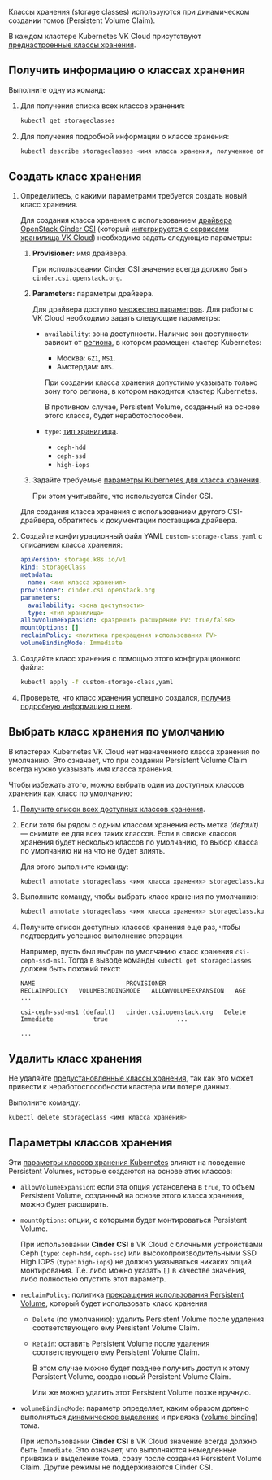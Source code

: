 Классы хранения (storage classes) используются при динамическом создании томов (Persistent Volume Claim).

<info>

В каждом кластере Kubernetes VK Cloud присутствуют [преднастроенные классы хранения](../../k8s-concepts/working-with-pvc#predustanovlennye-klassy-hraneniya).

</info>

## Получить информацию о классах хранения

Выполните одну из команд:

1. Для получения списка всех классов хранения:

   ```bash
   kubectl get storageclasses
   ```

1. Для получения подробной информации о классе хранения:

   ```bash
   kubectl describe storageclasses <имя класса хранения, полученное от предыдущей команды>
   ```

## Создать класс хранения

1. Определитесь, с какими параметрами требуется создать новый класс хранения.

   Для создания класса хранения с использованием [драйвера OpenStack Cinder CSI](https://github.com/kubernetes/cloud-provider-openstack/blob/master/docs/cinder-csi-plugin/using-cinder-csi-plugin.md) (который [интегрируется с сервисами хранилища VK Cloud](../../k8s-concepts/working-with-pvc)) необходимо задать следующие параметры:

   1. **Provisioner:** имя драйвера.

      При использовании Cinder CSI значение всегда должно быть `cinder.csi.openstack.org`.

   1. **Parameters:** параметры драйвера.

      Для драйвера доступно [множество параметров](https://github.com/kubernetes/cloud-provider-openstack/blob/master/docs/cinder-csi-plugin/using-cinder-csi-plugin.md#supported-parameters). Для работы с VK Cloud необходимо задать следующие параметры:

      - `availability`: зона доступности. Наличие зон доступности зависит от [региона](../../../../additionals/account/concepts/regions), в котором размещен кластер Kubernetes:

        - Москва: `GZ1`, `MS1`.
        - Амстердам: `AMS`.

        <warn>

        При создании класса хранения допустимо указывать только зону того региона, в котором находится кластер Kubernetes.

        В противном случае, Persistent Volume, созданный на основе этого класса, будет неработоспособен.

        </warn>

      - `type`: [тип хранилища](../../k8s-concepts/working-with-pvc).
        - `ceph-hdd`
        - `ceph-ssd`
        - `high-iops`

   1. Задайте требуемые [параметры Kubernetes для класса хранения](#parametry-klassov-hraneniya).

      При этом учитывайте, что используется Cinder CSI.

   <info>

   Для создания класса хранения с использованием другого CSI-драйвера, обратитесь к документации поставщика драйвера.

   </info>

1. Создайте конфигурационный файл YAML `custom-storage-class,yaml` с описанием класса хранения:

   <!-- prettier-ignore -->
   ```yaml
   apiVersion: storage.k8s.io/v1
   kind: StorageClass
   metadata:
     name: <имя класса хранения>
   provisioner: cinder.csi.openstack.org
   parameters:
     availability: <зона доступности>
     type: <тип хранилища>
   allowVolumeExpansion: <разрешить расширение PV: true/false>
   mountOptions: []
   reclaimPolicy: <политика прекращения использования PV>
   volumeBindingMode: Immediate
   ```

1. Создайте класс хранения с помощью этого конфгурационного файла:

   ```bash
   kubectl apply -f custom-storage-class,yaml
   ```

1. Проверьте, что класс хранения успешно создался, [получив подробную информацию о нем](#poluchit-informaciyu-o-klassah-hraneniya).

## Выбрать класс хранения по умолчанию

В кластерах Kubernetes VK Cloud нет назначенного класса хранения по умолчанию.
Это означает, что при создании Persistent Volume Claim всегда нужно указывать имя класса хранения.

Чтобы избежать этого, можно выбрать один из доступных классов хранения как класс по умолчанию:

1. [Получите список всех доступных классов хранения](#poluchit-informaciyu-o-klassah-hraneniya).

1. Если хотя бы рядом с одним классом хранения есть метка _(default)_ — снимите ее для всех таких классов. Если в списке классов хранения будет несколько классов по умолчанию, то выбор класса по умолчанию ни на что не будет влиять.

   Для этого выполните команду:

   ```bash
   kubectl annotate storageclass <имя класса хранения> storageclass.kubernetes.io/is-default-class-
   ```

1. Выполните команду, чтобы выбрать класс хранения по умолчанию:

   ```bash
   kubectl annotate storageclass <имя класса хранения> storageclass.kubernetes.io/is-default-class=true
   ```

1. Получите список доступных классов хранения еще раз, чтобы подтвердить успешное выполнение операции.

   Например, пусть был выбран по умолчанию класс хранения `csi-ceph-ssd-ms1`. Тогда в выводе команды `kubectl get storageclasses` должен быть похожий текст:

   ```text
   NAME                         PROVISIONER                RECLAIMPOLICY   VOLUMEBINDINGMODE   ALLOWVOLUMEEXPANSION   AGE
   ...

   csi-ceph-ssd-ms1 (default)   cinder.csi.openstack.org   Delete          Immediate           true                   ...

   ...
   ```

## Удалить класс хранения

<warn>

Не удаляйте [предустановленные классы хранения](../../k8s-concepts/working-with-pvc#predustanovlennye-klassy-hraneniya), так как это может привести к неработоспособности кластера или потере данных.

</warn>

Выполните команду:

```bash
kubectl delete storageclass <имя класса хранения>
```

## Параметры классов хранения

Эти [параметры классов хранения Kubernetes](https://kubernetes.io/docs/concepts/storage/storage-classes/) влияют на поведение Persistent Volumes, которые создаются на основе этих классов:

- `allowVolumeExpansion`: если эта опция установлена в `true`, то объем Persistent Volume, созданный на основе этого класса хранения, можно будет расширить.

- `mountOptions`: опции, с которыми будет монтироваться Persistent Volume.

  При использовании **Cinder CSI** в VK Cloud с блочными устройствами Ceph (`type`: `ceph-hdd`, `ceph-ssd`) или высокопроизводительными SSD High IOPS (`type`: `high-iops`) не должно указываться никаких опций монтирования. Т.е. либо можно указать `[]` в качестве значения, либо полностью опустить этот параметр.

- `reclaimPolicy`: политика [прекращения использования Persistent Volume](https://kubernetes.io/docs/concepts/storage/persistent-volumes/#reclaiming), который будет использовать класс хранения

  - `Delete` (по умолчанию): удалить Persistent Volume после удаления соответствующего ему Persistent Volume Claim.
  - `Retain`: оставить Persistent Volume после удаления соответствующего ему Persistent Volume Claim.

    В этом случае можно будет позднее получить доступ к этому Persistent Volume, создав новый Persistent Volume Claim.

    Или же можно удалить этот Persistent Volume позже вручную.

- `volumeBindingMode`: параметр определяет, каким образом должно выполняться [динамическое выделение](https://kubernetes.io/docs/concepts/storage/persistent-volumes/#dynamic) и привязка ([volume binding](https://kubernetes.io/docs/concepts/storage/persistent-volumes/#binding)) тома.

  При использовании **Cinder CSI** в VK Cloud значение всегда должно быть `Immediate`. Это означает, что выполняются немедленные привязка и выделение тома, сразу после создания Persistent Volume Claim. Другие режимы не поддерживаются Cinder CSI.
